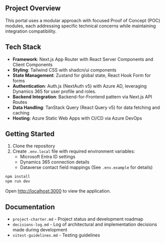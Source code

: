 ## Project Overview

This portal uses a modular approach with focused Proof of Concept (POC) modules, each addressing specific technical concerns while maintaining integration compatibility.

## Tech Stack

- **Framework**: Next.js App Router with React Server Components and Client Components
- **Styling**: Tailwind CSS with shadcn/ui components
- **State Management**: Zustand for global state, React Hook Form for forms
- **Authentication**: Auth.js (NextAuth v5) with Azure AD, leveraging Dynamics 365 for user profile and roles.
- **Backend Integration**: Backend-for-Frontend pattern via Next.js API Routes
- **Data Handling**: TanStack Query (React Query v5) for data fetching and caching
- **Hosting**: Azure Static Web Apps with CI/CD via Azure DevOps

## Getting Started

1. Clone the repository
2. Create `.env.local` file with required environment variables:
   - Microsoft Entra ID settings
   - Dynamics 365 connection details
   - Dataverse contact field mappings
(See `.env.example` for details)

```bash
npm install
npm run dev
```

Open [http://localhost:3000](http://localhost:3000) to view the application.

## Documentation

- `project-charter.md` - Project status and development roadmap
- `decisions-log.md` - Log of architectural and implementation decisions made during development
- `vitest-guidelines.md` - Testing guidelines
